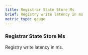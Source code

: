 ```yaml
---
title: Registrar State Store Ms
brief: Registry write latency in ms
metric_type: gauge
---
```

### Registrar State Store Ms

Registry write latency in ms.